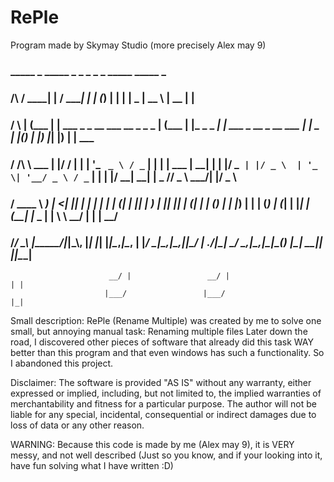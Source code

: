 # RePle
Program made by Skymay Studio (more precisely Alex may 9)

###              _____ _                                   _____ _             _ _                             _            _        _____      _____  _      
###     /\      / ____| |                                 / ____| |           | (_)                           | |          | |  _   |  __ \    |  __ \| |     
###    /  \    | (___ | | ___   _ _ __ ___   __ _ _   _  | (___ | |_ _   _  __| |_  ___    _ __  _ __ ___   __| |_   _  ___| |_(_)  | |__) |___| |__) | | ___ 
###   / /\ \    \___ \| |/ / | | | '_ ` _ \ / _` | | | |  \___ \| __| | | |/ _` | |/ _ \  | '_ \| '__/ _ \ / _` | | | |/ __| __|    |  _  // _ \  ___/| |/ _ \
###  / ____ \   ____) |   <| |_| | | | | | | (_| | |_| |  ____) | |_| |_| | (_| | | (_) | | |_) | | | (_) | (_| | |_| | (__| |_ _   | | \ \  __/ |    | |  __/
### /_/    \_\ |_____/|_|\_\\__, |_| |_| |_|\__,_|\__, | |_____/ \__|\__,_|\__,_|_|\___/  | .__/|_|  \___/ \__,_|\__,_|\___|\__(_)  |_|  \_\___|_|    |_|\___|
                          __/ |                 __/ |                                  | |                                                                
                         |___/                 |___/                                   |_|                                                                


Small description:
RePle (Rename Multiple) was created by me to solve one small, but annoying manual task: Renaming multiple files
Later down the road, I discovered other pieces of software that already did this task WAY better than this program and that even windows has such a functionality. So I abandoned this project.

Disclaimer: The software is provided "AS IS" without any warranty, either expressed or implied, including, but not limited to,
the implied warranties of merchantability and fitness for a particular purpose.
The author will not be liable for any special, incidental, consequential or indirect damages due to loss of data or any other reason.

WARNING: Because this code is made by me (Alex may 9), it is VERY messy, and not well described (Just so you know, and if your looking into it, have fun solving what I have written :D)
